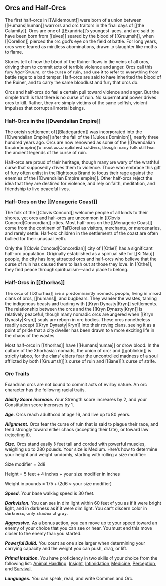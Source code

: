 ## Orcs and Half-Orcs

The first half-orcs in [[Wildemount]] were born of a union between [[Humans|human]] warriors and orc traitors in the final days of [[the Calamity]]. Orcs are one of [[Exandria]]’s youngest races, and are said to have been born from [[elves]] seared by the blood of [[Gruumsh]], when [[Corellon]] pierced the orc god’s eye on the field of battle. For long years, orcs were feared as mindless abominations, drawn to slaughter like moths to flame.

Stories tell of how the blood of the Ruiner flows in the veins of all orcs, driving them to commit acts of terrible violence and anger. Orcs call this fury _hgar’Gruum_, or the curse of ruin, and use it to refer to everything from battle rage to a bad temper. Half-orcs are said to have inherited the blood of the Ruiner, and to carry the same bloodlust and fury that orcs do.

Orcs and half-orcs do feel a certain pull toward violence and anger. But the simple truth is that there is no curse of ruin. No supernatural power drives orcs to kill. Rather, they are simply victims of the same selfish, violent impulses that corrupt all mortal beings.

### Half-Orcs in the [[Dwendalian Empire]]

The orcish settlement of [[Bladegarden]] was incorporated into the [[Dwendalian Empire]] after the fall of the [[Julous Dominion]], nearly three hundred years ago. Orcs are now renowned as some of the [[Dwendalian Empire|empire]]’s most accomplished soldiers, though many folk still fear the ancient legends of the curse of ruin.

Half-orcs are proud of their heritage, though many are wary of the wrathful curse that supposedly drives them to violence. Those who embrace this gift of fury often enlist in the Righteous Brand to focus their rage against the enemies of the [[Dwendalian Empire|empire]]. Other half-orcs reject the idea that they are destined for violence, and rely on faith, meditation, and friendship to live peaceful lives.

### Half-Orcs on the [[Menagerie Coast]]

The folk of the [[Clovis Concord]] welcome people of all kinds to their shores, yet orcs and half-orcs are uncommon in [[Clovis Concord|Concordian]] cities. Most half-orcs on the [[Menagerie Coast]] come from the continent of Tal’Dorei as visitors, merchants, or mercenaries, and rarely settle. Half-orc children in the settlements of the coast are often bullied for their unusual teeth.

Only the [[Clovis Concord|Concordian]] city of [[Othe]] has a significant half-orc population. Originally established as a spiritual site for [[Ki’Nau]] people, the city has long attracted orcs and half-orcs who believe that the curse of ruin has caused them to lash out at those they love. In [[Othe]], they find peace through spiritualism—and a place to belong.

### Half-Orcs in [[Xhorhas]]

The orcs of [[Xhorhas]] are a predominantly nomadic people, living in mixed clans of orcs, [[humans]], and bugbears. They wander the wastes, taming the indigenous beasts and trading with [[Kryn Dynasty|Kryn]] settlements. The relationship between the orcs and the [[Kryn Dynasty|Kryn]] is relatively peaceful, though many nomadic orcs are angered when [[Kryn Dynasty|Kryn]] souls are reborn in orc bodies. These orcs nonetheless readily accept [[Kryn Dynasty|Kryn]] into their roving clans, seeing it as a point of pride that a city dweller has been drawn to a more exciting life in the chaos of the wastes.

Most half-orcs in [[Xhorhas]] have [[Humans|human]] or drow blood. In the culture of the Xhorhasian nomads, the union of orcs and [[goblinkin]] is strictly taboo, for the clans’ elders fear the uncontrolled madness of a soul afflicted by both [[Gruumsh]]’s curse of ruin and [[Bane]]’s curse of strife.

### Orc Traits

Exandrian orcs are not bound to commit acts of evil by nature. An orc character has the following racial traits.

_**Ability Score Increase.**_ Your Strength score increases by 2, and your Constitution score increases by 1.

_**Age.**_ Orcs reach adulthood at age 16, and live up to 80 years.

_**Alignment.**_ Orcs fear the curse of ruin that is said to plague their race, and tend strongly toward either chaos (accepting their fate), or toward law (rejecting it).

_**Size.**_ Orcs stand easily 8 feet tall and corded with powerful muscles, weighing up to 280 pounds. Your size is Medium. Here’s how to determine your height and weight randomly, starting with rolling a size modifier:

Size modifier = 2d8

Height = 5 feet + 4 inches + your size modifier in inches

Weight in pounds = 175 + (2d6 × your size modifier)

_**Speed.**_ Your base walking speed is 30 feet.

_**Darkvision.**_ You can see in dim light within 60 feet of you as if it were bright light, and in darkness as if it were dim light. You can’t discern color in darkness, only shades of gray.

_**Aggressive.**_ As a bonus action, you can move up to your speed toward an enemy of your choice that you can see or hear. You must end this move closer to the enemy than you started.

_**Powerful Build.**_ You count as one size larger when determining your carrying capacity and the weight you can push, drag, or lift.

_**Primal Intuition.**_ You have proficiency in two skills of your choice from the following list: [Animal Handling](https://www.dndbeyond.com/compendium/rules/basic-rules/using-ability-scores#AnimalHandling), [Insight](https://www.dndbeyond.com/compendium/rules/basic-rules/using-ability-scores#Insight), [Intimidation](https://www.dndbeyond.com/compendium/rules/basic-rules/using-ability-scores#Intimidation), [Medicine](https://www.dndbeyond.com/compendium/rules/basic-rules/using-ability-scores#Medicine), [Perception](https://www.dndbeyond.com/compendium/rules/basic-rules/using-ability-scores#Perception), and [Survival](https://www.dndbeyond.com/compendium/rules/basic-rules/using-ability-scores#Survival).

_**Languages.**_ You can speak, read, and write Common and Orc.